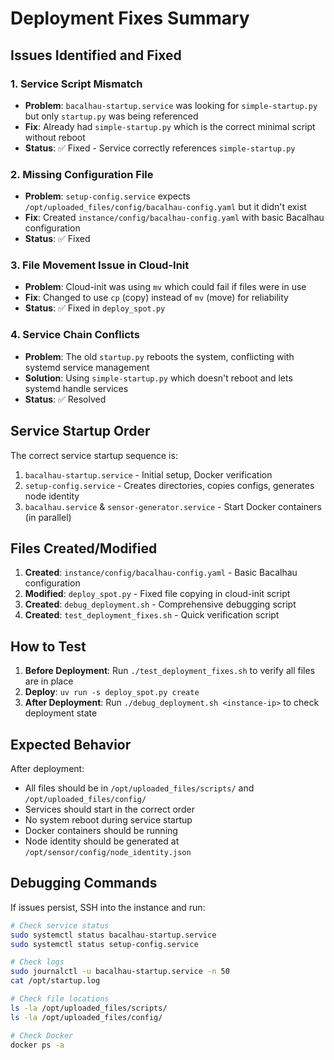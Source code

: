 # Deployment Fixes Summary

## Issues Identified and Fixed

### 1. **Service Script Mismatch**
- **Problem**: `bacalhau-startup.service` was looking for `simple-startup.py` but only `startup.py` was being referenced
- **Fix**: Already had `simple-startup.py` which is the correct minimal script without reboot
- **Status**: ✅ Fixed - Service correctly references `simple-startup.py`

### 2. **Missing Configuration File**
- **Problem**: `setup-config.service` expects `/opt/uploaded_files/config/bacalhau-config.yaml` but it didn't exist
- **Fix**: Created `instance/config/bacalhau-config.yaml` with basic Bacalhau configuration
- **Status**: ✅ Fixed

### 3. **File Movement Issue in Cloud-Init**
- **Problem**: Cloud-init was using `mv` which could fail if files were in use
- **Fix**: Changed to use `cp` (copy) instead of `mv` (move) for reliability
- **Status**: ✅ Fixed in `deploy_spot.py`

### 4. **Service Chain Conflicts**
- **Problem**: The old `startup.py` reboots the system, conflicting with systemd service management
- **Solution**: Using `simple-startup.py` which doesn't reboot and lets systemd handle services
- **Status**: ✅ Resolved

## Service Startup Order

The correct service startup sequence is:
1. `bacalhau-startup.service` - Initial setup, Docker verification
2. `setup-config.service` - Creates directories, copies configs, generates node identity
3. `bacalhau.service` & `sensor-generator.service` - Start Docker containers (in parallel)

## Files Created/Modified

1. **Created**: `instance/config/bacalhau-config.yaml` - Basic Bacalhau configuration
2. **Modified**: `deploy_spot.py` - Fixed file copying in cloud-init script
3. **Created**: `debug_deployment.sh` - Comprehensive debugging script
4. **Created**: `test_deployment_fixes.sh` - Quick verification script

## How to Test

1. **Before Deployment**: Run `./test_deployment_fixes.sh` to verify all files are in place
2. **Deploy**: `uv run -s deploy_spot.py create`
3. **After Deployment**: Run `./debug_deployment.sh <instance-ip>` to check deployment state

## Expected Behavior

After deployment:
- All files should be in `/opt/uploaded_files/scripts/` and `/opt/uploaded_files/config/`
- Services should start in the correct order
- No system reboot during service startup
- Docker containers should be running
- Node identity should be generated at `/opt/sensor/config/node_identity.json`

## Debugging Commands

If issues persist, SSH into the instance and run:
```bash
# Check service status
sudo systemctl status bacalhau-startup.service
sudo systemctl status setup-config.service

# Check logs
sudo journalctl -u bacalhau-startup.service -n 50
cat /opt/startup.log

# Check file locations
ls -la /opt/uploaded_files/scripts/
ls -la /opt/uploaded_files/config/

# Check Docker
docker ps -a
```